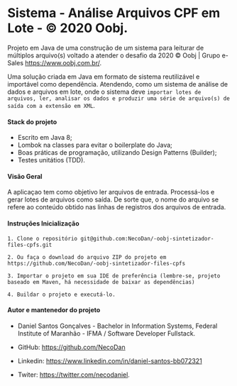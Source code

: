# Sistema - Análise Arquivos CPF em Lote - © 2020 Oobj.
  Projeto em Java de uma construção de um sistema para leiturar de múltiplos arquivo(s) voltado a atender o desafio da 2020 © Oobj | Grupo e-Sales <link>https://www.oobj.com.br/.
   
  Uma solução criada em Java em formato de sistema reutilizável e importável como dependência. Atendendo, como um sistema de análise de dados e arquivos em lote, onde o sistema deve ```importar lotes de arquivos, ler, analisar os dados e produzir uma série de arquivo(s) de saída com a extensão em XML```. 
  
 #### Stack do projeto
  - Escrito em Java 8;
  - Lombok na classes para evitar o boilerplate do Java;
  - Boas práticas de programação, utilizando Design Patterns (Builder);
  - Testes unitátios (TDD).
   
 #### Visão Geral
  
  A aplicaçao tem como objetivo ler arquivos de entrada. Processá-los e gerar lotes de arquivos como saída. De sorte que, o nome do arquivo se refere ao conteúdo obtido nas linhas de registros dos arquivos de entrada.
  
 #### Instruções Inicialização
  
    1. Clone o repositório git@github.com:NecoDan/-oobj-sintetizador-files-cpfs.git
    
    2. Ou faça o download do arquivo ZIP do projeto em https://github.com/NecoDan/-oobj-sintetizador-files-cpfs
        
    3. Importar o projeto em sua IDE de preferência (lembre-se, projeto baseado em Maven, há necessidade de baixar as dependências)
    
    4. Buildar o projeto e executá-lo.
  
 #### Autor e mantenedor do projeto
 - Daniel Santos Gonçalves - Bachelor in Information Systems, Federal Institute of Maranhão - IFMA / Software Developer Fullstack.
 - GitHub: https://github.com/NecoDan
 
 - Linkedin: <link>https://www.linkedin.com/in/daniel-santos-bb072321 
 - Twiter: <link>https://twitter.com/necodaniel. 
